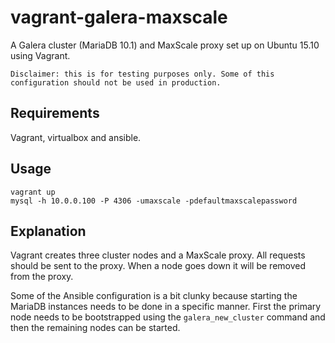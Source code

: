 # vagrant-galera-maxscale

A Galera cluster (MariaDB 10.1) and MaxScale proxy set up on Ubuntu 15.10 using Vagrant.

`Disclaimer: this is for testing purposes only. Some of this configuration should not be used in production.`

## Requirements

Vagrant, virtualbox and ansible.

## Usage

```
vagrant up
mysql -h 10.0.0.100 -P 4306 -umaxscale -pdefaultmaxscalepassword
```

## Explanation

Vagrant creates three cluster nodes and a MaxScale proxy. All requests should be sent to the proxy. When a node goes down it will be removed from the proxy.

Some of the Ansible configuration is a bit clunky because starting the MariaDB instances needs to be done in a specific manner. First the primary node needs to be bootstrapped using the `galera_new_cluster` command and then the remaining nodes can be started.
